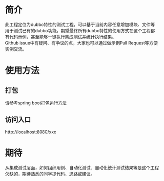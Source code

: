 # 简介
此工程定位为dubbo特性的测试工程，可以基于当前内容任意增加模块、文件等用于测试已有的dubbo功能。期望最终所有dubbo特性的使用方式在这个工程都有代码示例，甚至能够一键执行集成测试并统计执行结果。  
Github issue中有疑问、有争议的点，大家也可以通过做示例Pull Request等方便实例交流。
# 使用方法
## 打包
请参考spring boot打包运行方法
## 访问入口
http://localhost:8080/xxx
# 期待
从集成测试层面，如何组织用例、自动化测试、自动化统计测试结果等是这个工程欠缺的，期待熟悉的同学提代码、思路或建议。

